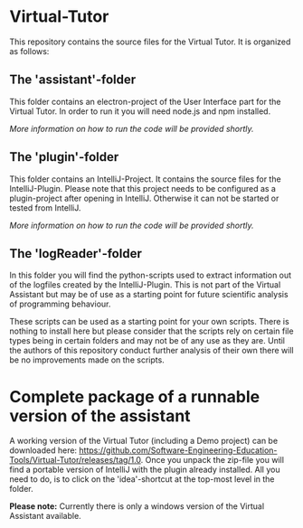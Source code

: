 # Virtual-Tutor
This repository contains the source files for the Virtual Tutor. It is organized as follows:

## The 'assistant'-folder
This folder contains an electron-project of the User Interface part for the Virtual Tutor. In order to run it you will need node.js and npm installed.

_More information on how to run the code will be provided shortly._

## The 'plugin'-folder
This folder contains an IntelliJ-Project. It contains the source files for the IntelliJ-Plugin. Please note that this project needs to be configured as a plugin-project after opening in IntelliJ. Otherwise it can not be started or tested from IntelliJ.

_More information on how to run the code will be provided shortly._

## The 'logReader'-folder
In this folder you will find the python-scripts used to extract information out of the logfiles created by the IntelliJ-Plugin. This is not part of the Virtual Assistant but may be of use as a starting point for future scientific analysis of programming behaviour.

These scripts can be used as a starting point for your own scripts. There is nothing to install here but please consider that the scripts rely on certain file types being in certain folders and may not be of any use as they are. Until the authors of this repository conduct further analysis of their own there will be no improvements made on the scripts.

# Complete package of a runnable version of the assistant

A working version of the Virtual Tutor (including a Demo project) can be downloaded here: https://github.com/Software-Engineering-Education-Tools/Virtual-Tutor/releases/tag/1.0. Once you unpack the zip-file you will find a portable version of IntelliJ with the plugin already installed. All you need to do, is to click on the 'idea'-shortcut at the top-most level in the folder.

**Please note:** Currently there is only a windows version of the Virtual Assistant available.
